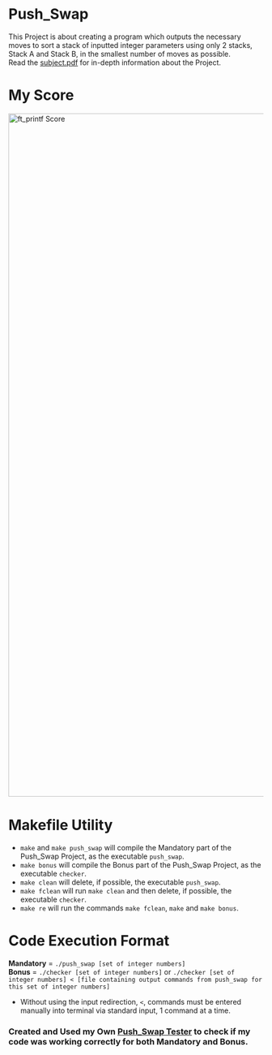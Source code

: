 # Push_Swap
This Project is about creating a program which outputs the necessary moves to sort a stack of inputted integer parameters using only 2 stacks, Stack A and Stack B, in the smallest number of moves as possible.  
Read the [subject.pdf](https://github.com/Tempest989/Push_Swap/blob/main/en.subject.pdf) for in-depth information about the Project.
# My Score
<img width="1347" alt="ft_printf Score" src="https://user-images.githubusercontent.com/55472613/178435046-1fe9b18c-df8b-40bd-ac35-78aa37d0553d.png">

# Makefile Utility
- `make` and `make push_swap` will compile the Mandatory part of the Push_Swap Project, as the executable `push_swap`.
- `make bonus` will compile the Bonus part of the Push_Swap Project, as the executable `checker`.
- `make clean` will delete, if possible, the executable `push_swap`.
- `make fclean` will run `make clean` and then delete, if possible, the executable `checker`.
- `make re` will run the commands `make fclean`, `make` and `make bonus`.
# Code Execution Format
**Mandatory** = `./push_swap [set of integer numbers]`  
**Bonus** = `./checker [set of integer numbers]` or `./checker [set of integer numbers] < [file containing output commands from push_swap for this set of integer numbers]`
- Without using the input redirection, `<`, commands must be entered manually into terminal via standard input, 1 command at a time.
### Created and Used my Own [Push_Swap Tester](https://github.com/Tempest989/42_Push_Swap_Tester) to check if my code was working correctly for both Mandatory and Bonus.
